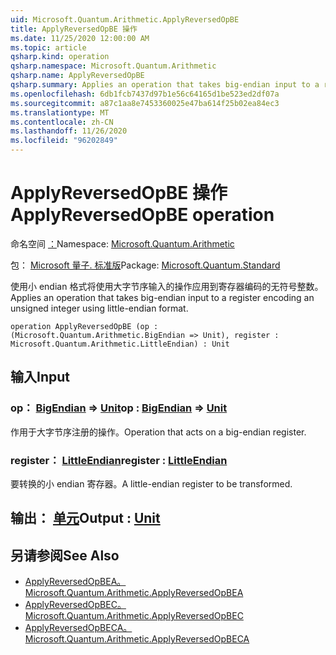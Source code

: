 ```yaml
---
uid: Microsoft.Quantum.Arithmetic.ApplyReversedOpBE
title: ApplyReversedOpBE 操作
ms.date: 11/25/2020 12:00:00 AM
ms.topic: article
qsharp.kind: operation
qsharp.namespace: Microsoft.Quantum.Arithmetic
qsharp.name: ApplyReversedOpBE
qsharp.summary: Applies an operation that takes big-endian input to a register encoding an unsigned integer using little-endian format.
ms.openlocfilehash: 6db1fcb7437d97b1e56c64165d1be523ed2df07a
ms.sourcegitcommit: a87c1aa8e7453360025e47ba614f25b02ea84ec3
ms.translationtype: MT
ms.contentlocale: zh-CN
ms.lasthandoff: 11/26/2020
ms.locfileid: "96202849"
---
```

# <a name="applyreversedopbe-operation"></a><span data-ttu-id="9d387-102">ApplyReversedOpBE 操作</span><span class="sxs-lookup"><span data-stu-id="9d387-102">ApplyReversedOpBE operation</span></span>

<span data-ttu-id="9d387-103">命名空间 [：](xref:Microsoft.Quantum.Arithmetic)</span><span class="sxs-lookup"><span data-stu-id="9d387-103">Namespace: [Microsoft.Quantum.Arithmetic](xref:Microsoft.Quantum.Arithmetic)</span></span>

<span data-ttu-id="9d387-104">包： [Microsoft 量子. 标准版](https://nuget.org/packages/Microsoft.Quantum.Standard)</span><span class="sxs-lookup"><span data-stu-id="9d387-104">Package: [Microsoft.Quantum.Standard](https://nuget.org/packages/Microsoft.Quantum.Standard)</span></span>


<span data-ttu-id="9d387-105">使用小 endian 格式将使用大字节序输入的操作应用到寄存器编码的无符号整数。</span><span class="sxs-lookup"><span data-stu-id="9d387-105">Applies an operation that takes big-endian input to a register encoding an unsigned integer using little-endian format.</span></span>

```qsharp
operation ApplyReversedOpBE (op : (Microsoft.Quantum.Arithmetic.BigEndian => Unit), register : Microsoft.Quantum.Arithmetic.LittleEndian) : Unit
```


## <a name="input"></a><span data-ttu-id="9d387-106">输入</span><span class="sxs-lookup"><span data-stu-id="9d387-106">Input</span></span>

### <a name="op--bigendian--unit"></a><span data-ttu-id="9d387-107">op： [BigEndian](xref:Microsoft.Quantum.Arithmetic.BigEndian) => [Unit](xref:microsoft.quantum.lang-ref.unit)</span><span class="sxs-lookup"><span data-stu-id="9d387-107">op : [BigEndian](xref:Microsoft.Quantum.Arithmetic.BigEndian) => [Unit](xref:microsoft.quantum.lang-ref.unit)</span></span> 

<span data-ttu-id="9d387-108">作用于大字节序注册的操作。</span><span class="sxs-lookup"><span data-stu-id="9d387-108">Operation that acts on a big-endian register.</span></span>


### <a name="register--littleendian"></a><span data-ttu-id="9d387-109">register： [LittleEndian](xref:Microsoft.Quantum.Arithmetic.LittleEndian)</span><span class="sxs-lookup"><span data-stu-id="9d387-109">register : [LittleEndian](xref:Microsoft.Quantum.Arithmetic.LittleEndian)</span></span>

<span data-ttu-id="9d387-110">要转换的小 endian 寄存器。</span><span class="sxs-lookup"><span data-stu-id="9d387-110">A little-endian register to be transformed.</span></span>



## <a name="output--unit"></a><span data-ttu-id="9d387-111">输出： [单元](xref:microsoft.quantum.lang-ref.unit)</span><span class="sxs-lookup"><span data-stu-id="9d387-111">Output : [Unit](xref:microsoft.quantum.lang-ref.unit)</span></span>



## <a name="see-also"></a><span data-ttu-id="9d387-112">另请参阅</span><span class="sxs-lookup"><span data-stu-id="9d387-112">See Also</span></span>

- [<span data-ttu-id="9d387-113">ApplyReversedOpBEA。</span><span class="sxs-lookup"><span data-stu-id="9d387-113">Microsoft.Quantum.Arithmetic.ApplyReversedOpBEA</span></span>](xref:Microsoft.Quantum.Arithmetic.ApplyReversedOpBEA)
- [<span data-ttu-id="9d387-114">ApplyReversedOpBEC。</span><span class="sxs-lookup"><span data-stu-id="9d387-114">Microsoft.Quantum.Arithmetic.ApplyReversedOpBEC</span></span>](xref:Microsoft.Quantum.Arithmetic.ApplyReversedOpBEC)
- [<span data-ttu-id="9d387-115">ApplyReversedOpBECA。</span><span class="sxs-lookup"><span data-stu-id="9d387-115">Microsoft.Quantum.Arithmetic.ApplyReversedOpBECA</span></span>](xref:Microsoft.Quantum.Arithmetic.ApplyReversedOpBECA)